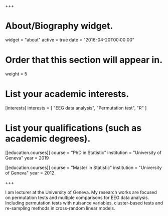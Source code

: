 +++
# About/Biography widget.
widget = "about"
active = true
date = "2016-04-20T00:00:00"

# Order that this section will appear in.
weight = 5

# List your academic interests.
[interests]
  interests = [
    "EEG data analysis",
    "Permutation test",
    "R"
  ]

# List your qualifications (such as academic degrees).
[[education.courses]]
  course = "PhD in Statistic"
  institution = "University of Geneva"
  year = 2019

[[education.courses]]
  course = "Master in Statistic"
  institution = "University of Geneva"
  year = 2012

 
+++

I am lecturer at the University of Geneva. My research works are focused on permutation tests and multiple comparisons for EEG data analysis. Including permutation tests with nuisance variables, cluster-based tests and re-sampling methods in cross-random linear models.

